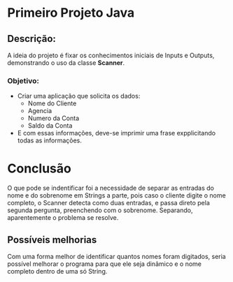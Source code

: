 # Primeiro Projeto Java

## Descrição:
A ideia do projeto é fixar os conhecimentos iniciais de Inputs e Outputs, demonstrando o uso da classe <b>Scanner</b>. 

### Objetivo:

- Criar uma aplicação que solicita os dados:
    - Nome do Cliente
    - Agencia
    - Numero da Conta
    - Saldo da Conta
- E com essas informações, deve-se imprimir uma frase expplicitando todas as informações.

# Conclusão

O que pode se indentificar foi a necessidade de separar as entradas do nome e do sobrenome em Strings a parte, pois caso o cliente digite o nome completo, o Scanner detecta como duas entradas, e passa direto pela segunda pergunta, preenchendo com o sobrenome. Separando, aparentemente o problema se resolve.

## Possíveis melhorias
 Com uma forma melhor de identificar quantos nomes foram digitados, seria possível melhorar o programa para que ele seja dinâmico e o nome completo dentro de uma só String.
